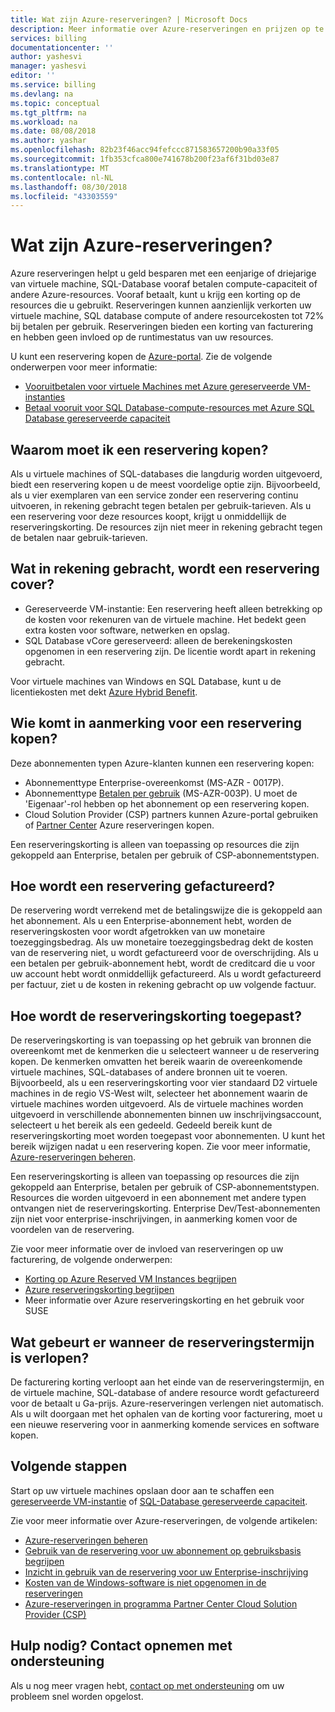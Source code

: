 ```yaml
---
title: Wat zijn Azure-reserveringen? | Microsoft Docs
description: Meer informatie over Azure-reserveringen en prijzen op te slaan op uw virtuele machines, SQL-databases en andere resourcekosten.
services: billing
documentationcenter: ''
author: yashesvi
manager: yashesvi
editor: ''
ms.service: billing
ms.devlang: na
ms.topic: conceptual
ms.tgt_pltfrm: na
ms.workload: na
ms.date: 08/08/2018
ms.author: yashar
ms.openlocfilehash: 82b23f46acc94fefccc871583657200b90a33f05
ms.sourcegitcommit: 1fb353cfca800e741678b200f23af6f31bd03e87
ms.translationtype: MT
ms.contentlocale: nl-NL
ms.lasthandoff: 08/30/2018
ms.locfileid: "43303559"
---
```

# <a name="what-are-azure-reservations"></a>Wat zijn Azure-reserveringen?

Azure reserveringen helpt u geld besparen met een eenjarige of driejarige van virtuele machine, SQL-Database vooraf betalen compute-capaciteit of andere Azure-resources. Vooraf betaalt, kunt u krijg een korting op de resources die u gebruikt. Reserveringen kunnen aanzienlijk verkorten uw virtuele machine, SQL database compute of andere resourcekosten tot 72% bij betalen per gebruik. Reserveringen bieden een korting van facturering en hebben geen invloed op de runtimestatus van uw resources.

U kunt een reservering kopen de [Azure-portal](https://aka.ms/reservations). Zie de volgende onderwerpen voor meer informatie:

- [Vooruitbetalen voor virtuele Machines met Azure gereserveerde VM-instanties](../virtual-machines/windows/prepay-reserved-vm-instances.md)
- [Betaal vooruit voor SQL Database-compute-resources met Azure SQL Database gereserveerde capaciteit](../sql-database/sql-database-reserved-capacity.md)

## <a name="why-should-i-buy-a-reservation"></a>Waarom moet ik een reservering kopen?

Als u virtuele machines of SQL-databases die langdurig worden uitgevoerd, biedt een reservering kopen u de meest voordelige optie zijn. Bijvoorbeeld, als u vier exemplaren van een service zonder een reservering continu uitvoeren, in rekening gebracht tegen betalen per gebruik-tarieven. Als u een reservering voor deze resources koopt, krijgt u onmiddellijk de reserveringskorting. De resources zijn niet meer in rekening gebracht tegen de betalen naar gebruik-tarieven.

## <a name="what-charges-does-a-reservation-cover"></a>Wat in rekening gebracht, wordt een reservering cover?

- Gereserveerde VM-instantie: Een reservering heeft alleen betrekking op de kosten voor rekenuren van de virtuele machine. Het bedekt geen extra kosten voor software, netwerken en opslag.
- SQL Database vCore gereserveerd: alleen de berekeningskosten opgenomen in een reservering zijn. De licentie wordt apart in rekening gebracht.

Voor virtuele machines van Windows en SQL Database, kunt u de licentiekosten met dekt [Azure Hybrid Benefit](https://azure.microsoft.com/pricing/hybrid-benefit/).

## <a name="whos-eligible-to-purchase-a-reservation"></a>Wie komt in aanmerking voor een reservering kopen?

Deze abonnementen typen Azure-klanten kunnen een reservering kopen:

- Abonnementtype Enterprise-overeenkomst (MS-AZR - 0017P).
- Abonnementtype [Betalen per gebruik](https://azure.microsoft.com/offers/ms-azr-0003p/) (MS-AZR-003P). U moet de 'Eigenaar'-rol hebben op het abonnement op een reservering kopen.
- Cloud Solution Provider (CSP) partners kunnen Azure-portal gebruiken of [Partner Center](https://docs.microsoft.com/partner-center/azure-reservations) Azure reserveringen kopen.

Een reserveringskorting is alleen van toepassing op resources die zijn gekoppeld aan Enterprise, betalen per gebruik of CSP-abonnementstypen.

## <a name="how-is-a-reservation-billed"></a>Hoe wordt een reservering gefactureerd?

De reservering wordt verrekend met de betalingswijze die is gekoppeld aan het abonnement. Als u een Enterprise-abonnement hebt, worden de reserveringskosten voor wordt afgetrokken van uw monetaire toezeggingsbedrag. Als uw monetaire toezeggingsbedrag dekt de kosten van de reservering niet, u wordt gefactureerd voor de overschrijding. Als u een betalen per gebruik-abonnement hebt, wordt de creditcard die u voor uw account hebt wordt onmiddellijk gefactureerd. Als u wordt gefactureerd per factuur, ziet u de kosten in rekening gebracht op uw volgende factuur.

## <a name="how-is-the-reservation-discount-applied"></a>Hoe wordt de reserveringskorting toegepast?

De reserveringskorting is van toepassing op het gebruik van bronnen die overeenkomt met de kenmerken die u selecteert wanneer u de reservering kopen. De kenmerken omvatten het bereik waarin de overeenkomende virtuele machines, SQL-databases of andere bronnen uit te voeren. Bijvoorbeeld, als u een reserveringskorting voor vier standaard D2 virtuele machines in de regio VS-West wilt, selecteer het abonnement waarin de virtuele machines worden uitgevoerd. Als de virtuele machines worden uitgevoerd in verschillende abonnementen binnen uw inschrijvingsaccount, selecteert u het bereik als een gedeeld. Gedeeld bereik kunt de reserveringskorting moet worden toegepast voor abonnementen. U kunt het bereik wijzigen nadat u een reservering kopen. Zie voor meer informatie, [Azure-reserveringen beheren](billing-manage-reserved-vm-instance.md).

Een reserveringskorting is alleen van toepassing op resources die zijn gekoppeld aan Enterprise, betalen per gebruik of CSP-abonnementstypen. Resources die worden uitgevoerd in een abonnement met andere typen ontvangen niet de reserveringskorting. Enterprise Dev/Test-abonnementen zijn niet voor enterprise-inschrijvingen, in aanmerking komen voor de voordelen van de reservering.

Zie voor meer informatie over de invloed van reserveringen op uw facturering, de volgende onderwerpen:

-  [Korting op Azure Reserved VM Instances begrijpen](billing-understand-vm-reservation-charges.md)
- [Azure reserveringskorting begrijpen](billing-understand-vm-reservation-charges.md)
- Meer informatie over Azure reserveringskorting en het gebruik voor SUSE

## <a name="what-happens-when-the-reservation-term-expires"></a>Wat gebeurt er wanneer de reserveringstermijn is verlopen?

De facturering korting verloopt aan het einde van de reserveringstermijn, en de virtuele machine, SQL-database of andere resource wordt gefactureerd voor de betaalt u Ga-prijs. Azure-reserveringen verlengen niet automatisch. Als u wilt doorgaan met het ophalen van de korting voor facturering, moet u een nieuwe reservering voor in aanmerking komende services en software kopen.

## <a name="next-steps"></a>Volgende stappen

Start op uw virtuele machines opslaan door aan te schaffen een [gereserveerde VM-instantie](../virtual-machines/windows/prepay-reserved-vm-instances.md) of [SQL-Database gereserveerde capaciteit](../sql-database/sql-database-reserved-capacity.md).

Zie voor meer informatie over Azure-reserveringen, de volgende artikelen:

- [Azure-reserveringen beheren](billing-manage-reserved-vm-instance.md)
- [Gebruik van de reservering voor uw abonnement op gebruiksbasis begrijpen](billing-understand-reserved-instance-usage.md)
- [Inzicht in gebruik van de reservering voor uw Enterprise-inschrijving](billing-understand-reserved-instance-usage-ea.md)
- [Kosten van de Windows-software is niet opgenomen in de reserveringen](billing-reserved-instance-windows-software-costs.md)
- [Azure-reserveringen in programma Partner Center Cloud Solution Provider (CSP)](https://docs.microsoft.com/partner-center/azure-reservations)

## <a name="need-help-contact-support"></a>Hulp nodig? Contact opnemen met ondersteuning

Als u nog meer vragen hebt, [contact op met ondersteuning](https://portal.azure.com/?#blade/Microsoft_Azure_Support/HelpAndSupportBlade) om uw probleem snel worden opgelost.
